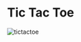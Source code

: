 <h1>Tic Tac Toe</h1>

![tictactoe](https://github.com/Parth-Gupta05/tic-tac-toe/assets/144305438/044d54ef-7c59-405f-900a-77c23e4dcae7)
